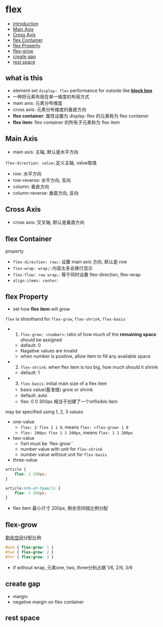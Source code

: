 # flex

- [introduction](#introduction)
- [Main Axis](#main-axis)
- [Cross Axis](#cross-axis)
- [flex Container](#flex-container)
- [flex Property](#flex-property)
- [flex-grow](#flex-grow)
- [create gap](#create-gap)
- [rest space](#rest-space)

## what is this

- element set `display: flex` performance for outside like [**block box**](css-box-model-sorted.md#block-box)
- 一种将元素布局在单一维度的布局方式
- main axis: 元素分布维度
- cross axis: 元素分布维度的垂直方向
- **flex container**: 属性设置为 display: flex 的元素称为 flex container
- **flex item**: flex container 的所有子元素称为 flex item

## Main Axis

- main axis: 主轴, 默认是水平方向

`flex-direction: value;`定义主轴, value取值

- row: 水平方向
- row-reverse: 水平方向, 反向
- column: 垂直方向
- column-reverse: 垂直方向, 反向

## Cross Axis

- cross axis: 交叉轴, 默认是垂直方向

## flex Container

property

- `flex-direction: row;`: 设置 main axis 方向, 默认是 row
- `flex-wrap: wrap;`: 内容太多会换行显示
- `flex-flow: row wrap;`: 等于同时设置 flex-direction, flex-wrap
- `align-items: center`:

## flex Property

- set how **flex item** will grow

`flex` is shoothand for `flex-grow`, `flex-shrink`, `flex-basis`

- 1. `flex-grow: <number>`: ratio of how much of the **remaining space** should be assigned
  - default: 0
  - Nagative values are invalid
  - when number is positive, allow item to fill any available space
- 2. `flex-shrink`: when flex item is too big, how much should it shrink
  - default: 1
- 3. `flex-basis`: initial main size of a flex item
  - basis value(基准值) grow or shrink
  - default: auto
  - flex: 0 0 300px 相当于创建了一个inflixible item

may be specified using 1, 2, 3 values

- one-value
  - `flex: 2`: `flex 2 1 0`, means `flex: <flex-grow> 1 0`
  - `flex: 200px`: `flex 1 1 200px`, means `flex: 1 1 200px`
- two-value
  - fisrt must be `flex-grow``
  - number value with unit for `flex-shrink`
  - number value without unit for `flex-basis`
- three-value

```css
article {
    flex: 1 200px;
}

article:nth-of-type(3) {
    flex: 2 200px;
}
```

- flex item 最小尺寸 200px, 剩余空间按比例分配


## flex-grow

[剩余空间](#)分配比例

```css
#one { flex-grow: 1 }
#two { flex-grow: 2 }
#thr { flex-grow: 3 }
```

- if without wrap, 元素one, two, three分别占据 1/6, 2/6, 3/6

## create gap

- margin
- negative margin on flex container

## rest space

